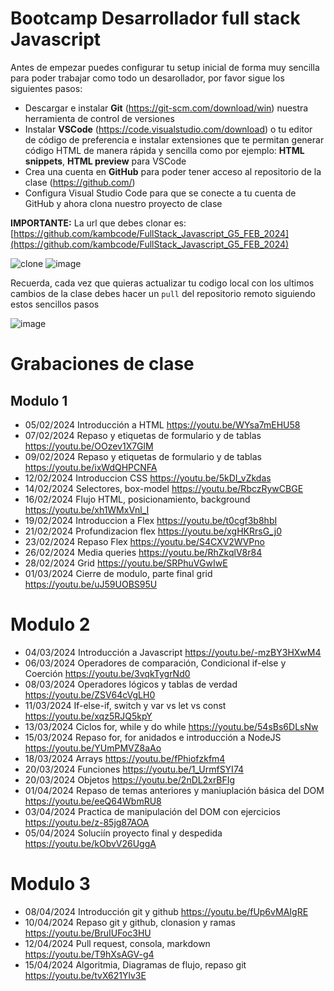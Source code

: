 # Bootcamp Desarrollador full stack Javascript

Antes de empezar puedes configurar tu setup inicial de forma muy sencilla para poder trabajar como todo un desarollador, por favor sigue los siguientes pasos:

- Descargar e instalar **Git** (https://git-scm.com/download/win) nuestra herramienta de control de versiones
- Instalar **VSCode** (https://code.visualstudio.com/download) o tu editor de código de preferencia e instalar extensiones que te permitan generar código HTML de manera rápida y sencilla como por ejemplo: **HTML snippets**, **HTML preview** para VSCode
- Crea una cuenta en **GitHub** para poder tener acceso al repositorio de la clase (https://github.com/)
- Configura Visual Studio Code para que se conecte a tu cuenta de GitHub y ahora clona nuestro proyecto de clase

**IMPORTANTE:** La url que debes clonar es: [https://github.com/kambcode/FullStack_Javascript_G5_FEB_2024](https://github.com/kambcode/FullStack_Javascript_G5_FEB_2024)

![clone](https://github.com/kambcode/FullStack_Javascript_G3_2023_09_04/assets/137812574/b49be206-5c67-40e8-a567-bdd957c549eb)
![image](https://github.com/KamiloMontoya/kambcode_g1/assets/11945476/ca0ce2ad-72ec-431d-b3e1-55b84c64ec13)

Recuerda, cada vez que quieras actualizar tu codigo local con los ultimos cambios de la clase debes hacer un `pull` del repositorio remoto siguiendo estos sencillos pasos

![image](https://github.com/KamiloMontoya/kambcode_g1/assets/11945476/8d8f7da6-aa4c-4d67-9dec-59cd360bda0f)

# Grabaciones de clase

## Modulo 1

- 05/02/2024 Introducción a HTML https://youtu.be/WYsa7mEHU58
- 07/02/2024 Repaso y etiquetas de formulario y de tablas https://youtu.be/OOzev1X7GlM
- 09/02/2024 Repaso y etiquetas de formulario y de tablas https://youtu.be/ixWdQHPCNFA
- 12/02/2024 Introduccion CSS https://youtu.be/5kDI_vZkdas
- 14/02/2024 Selectores, box-model https://youtu.be/RbczRywCBGE
- 16/02/2024 Flujo HTML, posicionamiento, background https://youtu.be/xh1WMxVnl_I
- 19/02/2024 Introduccion a Flex https://youtu.be/t0cgf3b8hbI
- 21/02/2024 Profundizacion flex https://youtu.be/xgHKRrsG_j0
- 23/02/2024 Repaso Flex https://youtu.be/S4CXV2WVPno
- 26/02/2024 Media queries https://youtu.be/RhZkqlV8r84
- 28/02/2024 Grid https://youtu.be/SRPhuVGwIwE
- 01/03/2024 Cierre de modulo, parte final grid https://youtu.be/uJ59UOBS95U

# Modulo 2

- 04/03/2024 Introducción a Javascript https://youtu.be/-mzBY3HXwM4
- 06/03/2024 Operadores de comparación, Condicional if-else y Coerción https://youtu.be/3vqkTygrNd0
- 08/03/2024 Operadores lógicos y tablas de verdad https://youtu.be/ZSV64cVgLH0
- 11/03/2024 If-else-if, switch y var vs let vs const https://youtu.be/xqz5RJQ5kpY
- 13/03/2024 Ciclos for, while y do while https://youtu.be/54sBs6DLsNw
- 15/03/2024 Repaso for, for anidados e introducción a NodeJS https://youtu.be/YUmPMVZ8aAo
- 18/03/2024 Arrays https://youtu.be/fPhiofzkfm4
- 20/03/2024 Funciones https://youtu.be/1_UrmfSYI74
- 20/03/2024 Objetos https://youtu.be/2nDL2xrBFIg
- 01/04/2024 Repaso de temas anteriores y maniuplación básica del DOM https://youtu.be/eeQ64WbmRU8
- 03/04/2024 Practica de manipulación del DOM con ejercicios https://youtu.be/z-85jg87AOA
- 05/04/2024 Soluciín proyecto final y despedida https://youtu.be/kObvV26UggA

# Modulo 3

- 08/04/2024 Introducción git y github https://youtu.be/fUp6vMAIgRE
- 10/04/2024 Repaso git y github, clonasion y ramas https://youtu.be/BruIUFoc3HU
- 12/04/2024 Pull request, consola, markdown https://youtu.be/T9hXsAGV-g4
- 15/04/2024 Algoritmia, Diagramas de flujo, repaso git https://youtu.be/tvX621Ylv3E
